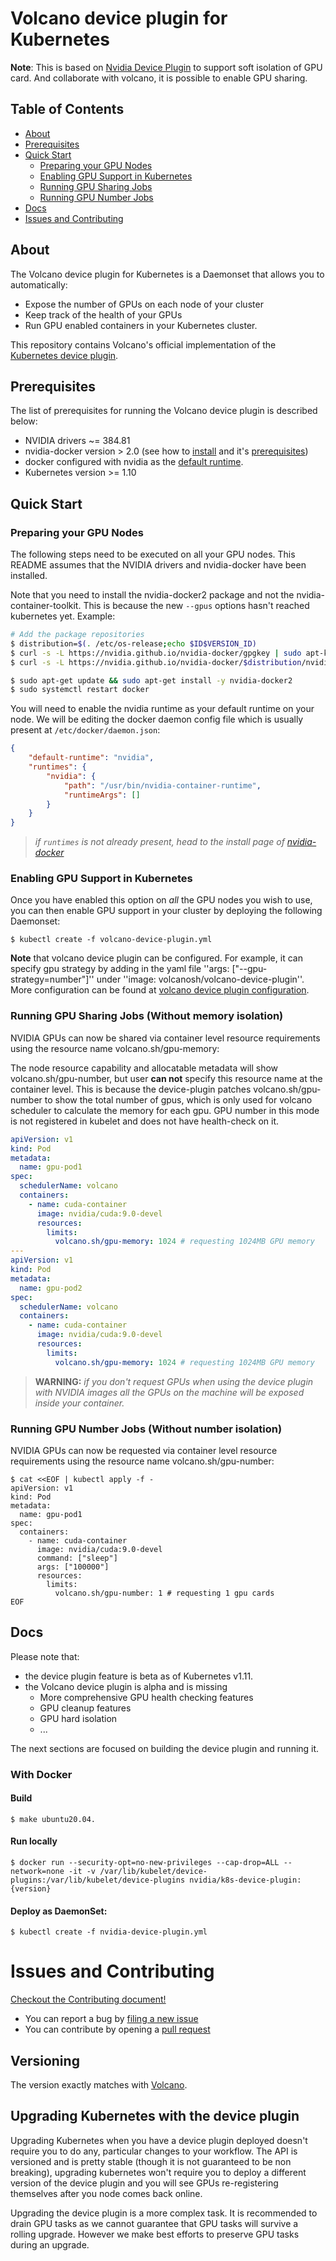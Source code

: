 # Volcano device plugin for Kubernetes

**Note**:
This is based on [Nvidia Device Plugin](https://github.com/NVIDIA/k8s-device-plugin) to support soft isolation of GPU card.
And collaborate with volcano, it is possible to enable GPU sharing.

## Table of Contents

- [About](#about)
- [Prerequisites](#prerequisites)
- [Quick Start](#quick-start)
  - [Preparing your GPU Nodes](#preparing-your-gpu-nodes)
  - [Enabling GPU Support in Kubernetes](#enabling-gpu-support-in-kubernetes)
  - [Running GPU Sharing Jobs](#running-gpu-sharing-jobs)
  - [Running GPU Number Jobs](#running-gpu-number-jobs)
- [Docs](#docs)
- [Issues and Contributing](#issues-and-contributing)


## About

The Volcano device plugin for Kubernetes is a Daemonset that allows you to automatically:
- Expose the number of GPUs on each node of your cluster
- Keep track of the health of your GPUs
- Run GPU enabled containers in your Kubernetes cluster.

This repository contains Volcano's official implementation of the [Kubernetes device plugin](https://github.com/kubernetes/community/blob/master/contributors/design-proposals/resource-management/device-plugin.md).

## Prerequisites

The list of prerequisites for running the Volcano device plugin is described below:
* NVIDIA drivers ~= 384.81
* nvidia-docker version > 2.0 (see how to [install](https://github.com/NVIDIA/nvidia-docker) and it's [prerequisites](https://github.com/nvidia/nvidia-docker/wiki/Installation-\(version-2.0\)#prerequisites))
* docker configured with nvidia as the [default runtime](https://github.com/NVIDIA/nvidia-docker/wiki/Advanced-topics#default-runtime).
* Kubernetes version >= 1.10

## Quick Start

### Preparing your GPU Nodes

The following steps need to be executed on all your GPU nodes.
This README assumes that the NVIDIA drivers and nvidia-docker have been installed.

Note that you need to install the nvidia-docker2 package and not the nvidia-container-toolkit.
This is because the new `--gpus` options hasn't reached kubernetes yet. Example:
```bash
# Add the package repositories
$ distribution=$(. /etc/os-release;echo $ID$VERSION_ID)
$ curl -s -L https://nvidia.github.io/nvidia-docker/gpgkey | sudo apt-key add -
$ curl -s -L https://nvidia.github.io/nvidia-docker/$distribution/nvidia-docker.list | sudo tee /etc/apt/sources.list.d/nvidia-docker.list

$ sudo apt-get update && sudo apt-get install -y nvidia-docker2
$ sudo systemctl restart docker
```

You will need to enable the nvidia runtime as your default runtime on your node.
We will be editing the docker daemon config file which is usually present at `/etc/docker/daemon.json`:
```json
{
    "default-runtime": "nvidia",
    "runtimes": {
        "nvidia": {
            "path": "/usr/bin/nvidia-container-runtime",
            "runtimeArgs": []
        }
    }
}
```
> *if `runtimes` is not already present, head to the install page of [nvidia-docker](https://github.com/NVIDIA/nvidia-docker)*

### Enabling GPU Support in Kubernetes

Once you have enabled this option on *all* the GPU nodes you wish to use,
you can then enable GPU support in your cluster by deploying the following Daemonset:

```shell
$ kubectl create -f volcano-device-plugin.yml
```

**Note** that volcano device plugin can be configured. For example, it can specify gpu strategy by adding in the yaml file ''args: ["--gpu-strategy=number"]'' under ''image: volcanosh/volcano-device-plugin''. More configuration can be found at [volcano device plugin configuration](https://github.com/volcano-sh/devices/blob/master/doc/config.md).

### Running GPU Sharing Jobs (Without memory isolation)

NVIDIA GPUs can now be shared via container level resource requirements using the resource name volcano.sh/gpu-memory:

The node resource capability and allocatable metadata will show volcano.sh/gpu-number, but user **can not** specify this resource name at the container level. This is because the device-plugin patches volcano.sh/gpu-number to show the total number of gpus, which is only used for volcano scheduler to calculate the memory for each gpu. GPU number in this mode is not registered in kubelet and does not have health-check on it.

```yaml
apiVersion: v1
kind: Pod
metadata:
  name: gpu-pod1
spec:
  schedulerName: volcano
  containers:
    - name: cuda-container
      image: nvidia/cuda:9.0-devel
      resources:
        limits:
          volcano.sh/gpu-memory: 1024 # requesting 1024MB GPU memory
---
apiVersion: v1
kind: Pod
metadata:
  name: gpu-pod2
spec:
  schedulerName: volcano
  containers:
    - name: cuda-container
      image: nvidia/cuda:9.0-devel
      resources:
        limits:
          volcano.sh/gpu-memory: 1024 # requesting 1024MB GPU memory
```

> **WARNING:** *if you don't request GPUs when using the device plugin with NVIDIA images all
> the GPUs on the machine will be exposed inside your container.*

### Running GPU Number Jobs (Without number isolation)

NVIDIA GPUs can now be requested via container level resource requirements using the resource name volcano.sh/gpu-number:

```shell script
$ cat <<EOF | kubectl apply -f -
apiVersion: v1
kind: Pod
metadata:
  name: gpu-pod1
spec:
  containers:
    - name: cuda-container
      image: nvidia/cuda:9.0-devel
      command: ["sleep"]
      args: ["100000"]
      resources:
        limits:
          volcano.sh/gpu-number: 1 # requesting 1 gpu cards
EOF
```

## Docs

Please note that:
- the device plugin feature is beta as of Kubernetes v1.11.
- the Volcano device plugin is alpha and is missing
    - More comprehensive GPU health checking features
    - GPU cleanup features
    - GPU hard isolation
    - ...

The next sections are focused on building the device plugin and running it.

### With Docker

#### Build
```shell
$ make ubuntu20.04.
```

#### Run locally
```shell
$ docker run --security-opt=no-new-privileges --cap-drop=ALL --network=none -it -v /var/lib/kubelet/device-plugins:/var/lib/kubelet/device-plugins nvidia/k8s-device-plugin:{version}
```

#### Deploy as DaemonSet:
```shell
$ kubectl create -f nvidia-device-plugin.yml
```

# Issues and Contributing
[Checkout the Contributing document!](CONTRIBUTING.md)

* You can report a bug by [filing a new issue](https://github.com/volcano-sh/devices)
* You can contribute by opening a [pull request](https://help.github.com/articles/using-pull-requests/)

## Versioning

The version exactly matches with [Volcano](https://github.com/volcano-sh/volcano).

## Upgrading Kubernetes with the device plugin

Upgrading Kubernetes when you have a device plugin deployed doesn't require you to do any,
particular changes to your workflow.
The API is versioned and is pretty stable (though it is not guaranteed to be non breaking),
upgrading kubernetes won't require you to deploy a different version of the device plugin and you will
see GPUs re-registering themselves after you node comes back online.


Upgrading the device plugin is a more complex task. It is recommended to drain GPU tasks as
we cannot guarantee that GPU tasks will survive a rolling upgrade.
However we make best efforts to preserve GPU tasks during an upgrade.
